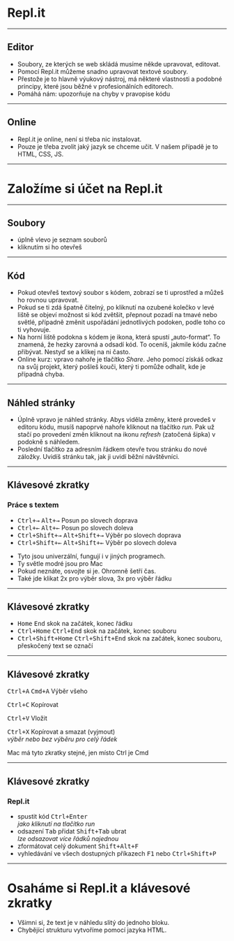 <!-- .slide: data-state="c-slide-inter" -->

# Repl.it

---

## Editor

>>>
* Soubory, ze kterých se web skládá musíme někde upravovat, editovat.
* Pomocí Repl.it můžeme snadno upravovat textové soubory.
* Přestože je to hlavně výukový nástroj, má některé vlastnosti a podobné principy, které jsou běžné v profesionálních editorech.
* Pomáhá nám: upozorňuje na chyby v pravopise kódu

---

## Online

>>>
* Repl.it je online, není si třeba nic instalovat.
* Pouze je třeba zvolit jaký jazyk se chceme učit. V našem případě je to HTML, CSS, JS.

---

<!-- .slide: data-state="c-slide-task" -->

# Založíme si účet na Repl.it

---

## Soubory

>>>
* úplně vlevo je seznam souborů
* kliknutím si ho otevřeš

---

## Kód

>>>
* Pokud otevřeš textový soubor s kódem, zobrazí se ti uprostřed a můžeš ho rovnou upravovat.
* Pokud se ti zdá špatně čitelný, po kliknutí na ozubené kolečko v levé liště se objeví možnost si kód zvětšit, přepnout pozadí na tmavé nebo světlé, případně změnit uspořádání jednotlivých podoken, podle toho co ti vyhovuje.
* Na horní liště podokna s kódem je ikona, která spustí „auto-format“. To znamená, že hezky zarovná a odsadí kód. To oceníš, jakmile kódu začne přibývat. Nestyď se a klikej na ni často.
* Online kurz: vpravo nahoře je tlačítko _Share_. Jeho pomocí získáš odkaz na svůj projekt, který pošleš kouči, který ti pomůže odhalit, kde je případná chyba.

---

## Náhled stránky

>>>
* Úplně vpravo je náhled stránky. Abys viděla změny, které provedeš v editoru kódu, musíš napoprvé nahoře kliknout na tlačítko _run_. Pak už stačí po provedení změn kliknout na ikonu _refresh_ (zatočená šipka) v podokně s náhledem.
* Poslední tlačítko za adresním řádkem otevře tvou stránku do nové záložky. Uvidíš stránku tak, jak ji uvidí běžní návštěvníci.

---

## Klávesové zkratky

### Práce s textem
* <kbd>Ctrl+→</kbd> <kbd class="nichtvergissmeinnicht">Alt+→</kbd> Posun po slovech doprava
* <kbd>Ctrl+←</kbd> <kbd class="nichtvergissmeinnicht">Alt+←</kbd> Posun po slovech doleva
* <kbd>Ctrl+Shift+→</kbd> <kbd class="nichtvergissmeinnicht">Alt+Shift+→</kbd> Výběr po slovech doprava
* <kbd>Ctrl+Shift+←</kbd> <kbd class="nichtvergissmeinnicht">Alt+Shift+←</kbd> Výběr po slovech doleva

>>>
* Tyto jsou univerzální, fungují i v jiných programech.
* Ty světle modré jsou pro Mac
* Pokud neznáte, osvojte si je. Ohromně šetří čas.
* Také jde klikat 2x pro výběr slova, 3x pro výběr řádku


---

## Klávesové zkratky

* <kbd>Home</kbd> <kbd>End</kbd> skok na začátek, konec řádku
* <kbd>Ctrl+Home</kbd> <kbd>Ctrl+End</kbd> skok na začátek, konec souboru
* <kbd>Ctrl+Shift+Home</kbd> <kbd>Ctrl+Shift+End</kbd> skok na začátek, konec souboru, přeskočený text se označí

---

## Klávesové zkratky

<kbd>Ctrl+A</kbd> <kbd class="nichtvergissmeinnicht">Cmd+A</kbd> Výběr všeho

<kbd>Ctrl+C</kbd> Kopírovat

<kbd>Ctrl+V</kbd> Vložit

<kbd>Ctrl+X</kbd> Kopírovat a smazat (vyjmout) <br> _výběr nebo bez výběru pro celý řádek_ <!-- .element: class="c-text-sm" -->


>>>
Mac má tyto zkratky stejné, jen místo Ctrl je Cmd

---

## Klávesové zkratky

### Repl.it
* spustit kód <kbd>Ctrl+Enter</kbd> <br> _jako kliknutí na&nbsp;tlačítko&nbsp;run_ <!-- .element: class="c-text-sm" -->
* odsazení <kbd>Tab</kbd> přidat <kbd>Shift+Tab</kbd> ubrat <br> _lze odsazovat více řádků najednou_ <!-- .element: class="c-text-sm" -->
* zformátovat celý dokument <kbd>Shift+Alt+F</kbd>
* vyhledávání ve všech dostupných příkazech <kbd>F1</kbd> nebo <kbd>Ctrl+Shift+P</kbd>

---

<!-- .slide: data-state="c-slide-task" -->

# Osaháme si Repl.it a klávesové zkratky

>>>
* Všimni si, že text je v náhledu slitý do jednoho bloku.
* Chybějící strukturu vytvoříme pomocí jazyka HTML.
